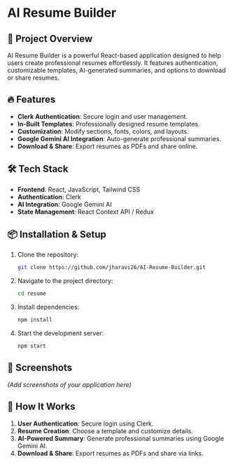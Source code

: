 # AI Resume Builder

## 🚀 Project Overview
AI Resume Builder is a powerful React-based application designed to help users create professional resumes effortlessly. It features authentication, customizable templates, AI-generated summaries, and options to download or share resumes.

## 🔥 Features
- **Clerk Authentication**: Secure login and user management.
- **In-Built Templates**: Professionally designed resume templates.
- **Customization**: Modify sections, fonts, colors, and layouts.
- **Google Gemini AI Integration**: Auto-generate professional summaries.
- **Download & Share**: Export resumes as PDFs and share online.

## 🛠️ Tech Stack
- **Frontend**: React, JavaScript, Tailwind CSS
- **Authentication**: Clerk
- **AI Integration**: Google Gemini AI
- **State Management**: React Context API / Redux

## 📦 Installation & Setup
1. Clone the repository:
   ```bash
   git clone https://github.com/jharavi26/AI-Resume-Builder.git
   ```
2. Navigate to the project directory:
   ```bash
   cd resume
   ```
3. Install dependencies:
   ```bash
   npm install
   
4. Start the development server:
   ```bash
   npm start
   ```

## 📸 Screenshots
*(Add screenshots of your application here)*

## 🎯 How It Works
1. **User Authentication**: Secure login using Clerk.
2. **Resume Creation**: Choose a template and customize details.
3. **AI-Powered Summary**: Generate professional summaries using Google Gemini AI.
4. **Download & Share**: Export resumes as PDFs and share via links.



